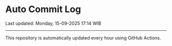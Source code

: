 # Auto Commit Log

Last updated: Monday, 15-09-2025 17:14 WIB

---

This repository is automatically updated every hour using GitHub Actions.
